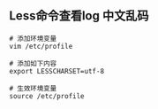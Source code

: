 
## Less命令查看log 中文乱码

```shell
# 添加环境变量
vim /etc/profile

# 添加如下内容
export LESSCHARSET=utf-8

# 生效环境变量
source /etc/profile
```